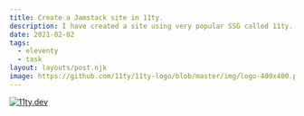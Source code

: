 ```yaml
---
title: Create a Jamstack site in 11ty.
description: I have created a site using very popular SSG called 11ty.
date: 2021-02-02
tags:
  - eleventy
  - task
layout: layouts/post.njk
image: https://github.com/11ty/11ty-logo/blob/master/img/logo-400x400.png
---
```


<a href="/">
  <img src="https://www.11ty.dev/img/sites/11ty-600-js.avif" class="img-thumbnail" alt="11ty.dev">
</a>
